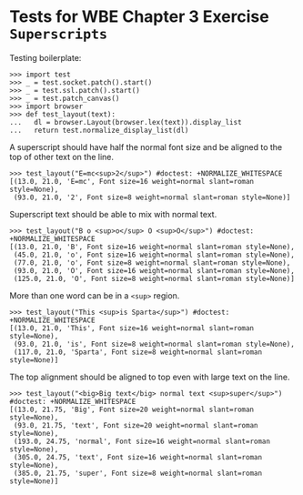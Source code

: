 Tests for WBE Chapter 3 Exercise `Superscripts`
==============================================

Testing boilerplate:

    >>> import test
    >>> _ = test.socket.patch().start()
    >>> _ = test.ssl.patch().start()
    >>> _ = test.patch_canvas()
    >>> import browser
    >>> def test_layout(text):
    ...   dl = browser.Layout(browser.lex(text)).display_list
    ...   return test.normalize_display_list(dl)

A superscript should have half the normal font size and be aligned to the top 
  of other text on the line.

    >>> test_layout("E=mc<sup>2</sup>") #doctest: +NORMALIZE_WHITESPACE
    [(13.0, 21.0, 'E=mc', Font size=16 weight=normal slant=roman style=None),
     (93.0, 21.0, '2', Font size=8 weight=normal slant=roman style=None)]

Superscript text should be able to mix with normal text.

    >>> test_layout("B o <sup>o</sup> O <sup>O</sup>") #doctest: +NORMALIZE_WHITESPACE
    [(13.0, 21.0, 'B', Font size=16 weight=normal slant=roman style=None), 
     (45.0, 21.0, 'o', Font size=16 weight=normal slant=roman style=None), 
     (77.0, 21.0, 'o', Font size=8 weight=normal slant=roman style=None), 
     (93.0, 21.0, 'O', Font size=16 weight=normal slant=roman style=None), 
     (125.0, 21.0, 'O', Font size=8 weight=normal slant=roman style=None)]

More than one word can be in a `<sup>` region.

    >>> test_layout("This <sup>is Sparta</sup>") #doctest: +NORMALIZE_WHITESPACE
    [(13.0, 21.0, 'This', Font size=16 weight=normal slant=roman style=None),
     (93.0, 21.0, 'is', Font size=8 weight=normal slant=roman style=None),
     (117.0, 21.0, 'Sparta', Font size=8 weight=normal slant=roman style=None)]

The top alignment should be aligned to top even with large text on the line.

    >>> test_layout("<big>Big text</big> normal text <sup>super</sup>") #doctest: +NORMALIZE_WHITESPACE
    [(13.0, 21.75, 'Big', Font size=20 weight=normal slant=roman style=None),
     (93.0, 21.75, 'text', Font size=20 weight=normal slant=roman style=None),
     (193.0, 24.75, 'normal', Font size=16 weight=normal slant=roman style=None),
     (305.0, 24.75, 'text', Font size=16 weight=normal slant=roman style=None), 
     (385.0, 21.75, 'super', Font size=8 weight=normal slant=roman style=None)]
